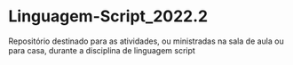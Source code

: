 # Linguagem-Script_2022.2
Repositório destinado para as atividades, ou ministradas na sala de aula ou para casa, durante a disciplina de linguagem script
